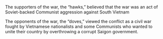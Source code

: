 

The supporters of the war, the “hawks,” believed that the war was an act of Soviet-backed Communist aggression against South Vietnam

The opponents of the war, the “doves,” viewed the conflict as a civil war fought by Vietnamese nationalists and some Communists who wanted to unite their country by overthrowing a corrupt Saigon government.

